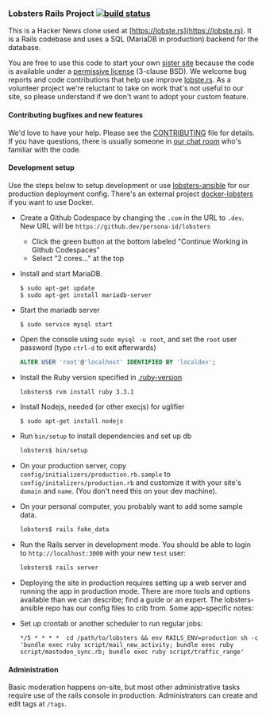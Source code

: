 ### Lobsters Rails Project [![build status](https://github.com/lobsters/lobsters/actions/workflows/check.yml/badge.svg)](https://github.com/lobsters/lobsters/actions/workflows/check.yml)

This is a Hacker News clone used at [https://lobste.rs](https://lobste.rs).
It is a Rails codebase and uses a SQL (MariaDB in production) backend for the database.

You are free to use this code to start your own [sister site](https://github.com/lobsters/lobsters/wiki)
because the code is available under a [permissive license](https://github.com/lobsters/lobsters/blob/master/LICENSE) (3-clause BSD).
We welcome bug reports and code contributions that help use improve [lobste.rs](https://lobste.rs).
As a volunteer project we're reluctant to take on work that's not useful to our site, so please understand if we don't want to adopt your custom feature.


#### Contributing bugfixes and new features

We'd love to have your help.
Please see the [CONTRIBUTING](https://github.com/lobsters/lobsters/blob/master/CONTRIBUTING.md) file for details.
If you have questions, there is usually someone in [our chat room](https://lobste.rs/chat) who's familiar with the code.


#### Development setup

Use the steps below to setup development or use
[lobsters-ansible](https://github.com/lobsters/lobsters-ansible) for our production deployment config.
There's an external project [docker-lobsters](https://github.com/utensils/docker-lobsters) if you want to use Docker.

* Create a Github Codespace by changing the `.com` in the URL to `.dev`. New URL will be `https://github.dev/persona-id/lobsters`
    * Click the green button at the bottom labeled "Continue Working in Github Codespaces"
    * Select "2 cores..." at the top

* Install and start MariaDB.
    ```
    $ sudo apt-get update
    $ sudo apt-get install mariadb-server
    ```

* Start the mariadb server
    ```
    $ sudo service mysql start
    ```

* Open the console using `sudo mysql -u root`, and set the `root` user password (type `ctrl-d` to exit afterwards)
    ```sql
    ALTER USER 'root'@'localhost' IDENTIFIED BY 'localdev';
    ```

* Install the Ruby version specified in [.ruby-version](https://github.com/lobsters/lobsters/blob/master/.ruby-version)
    ```
    lobsters$ rvm install ruby 3.3.1
    ```

* Install Nodejs, needed (or other execjs) for uglifier
    ```sh
    $ sudo apt-get install nodejs
    ```

* Run `bin/setup` to install dependencies and set up db
    ```sh
    lobsters$ bin/setup
    ```

* On your production server, copy `config/initializers/production.rb.sample`
  to `config/initalizers/production.rb` and customize it with your site's
  `domain` and `name`. (You don't need this on your dev machine).

* On your personal computer, you probably want to add some sample data.
    ```sh
    lobsters$ rails fake_data
    ```

* Run the Rails server in development mode.
  You should be able to login to `http://localhost:3000` with your new `test` user:
    ```sh
    lobsters$ rails server
    ```

* Deploying the site in production requires setting up a web server and running the app in production mode.
  There are more tools and options available than we can describe; find a guide or an expert.
  The lobsters-ansible repo has our config files to crib from. Some app-specific notes:

* Set up crontab or another scheduler to run regular jobs:
    ```
    */5 * * * *  cd /path/to/lobsters && env RAILS_ENV=production sh -c 'bundle exec ruby script/mail_new_activity; bundle exec ruby script/mastodon_sync.rb; bundle exec ruby script/traffic_range'
    ```

#### Administration

Basic moderation happens on-site, but most other administrative tasks require use of the rails console in production.
Administrators can create and edit tags at `/tags`.
